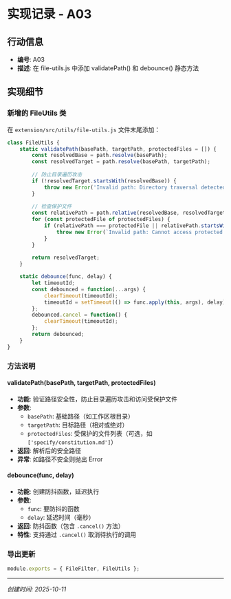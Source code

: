 # 实现记录 - A03

## 行动信息
- **编号**: A03
- **描述**: 在 file-utils.js 中添加 validatePath() 和 debounce() 静态方法

## 实现细节

### 新增的 FileUtils 类
在 `extension/src/utils/file-utils.js` 文件末尾添加：

```javascript
class FileUtils {
    static validatePath(basePath, targetPath, protectedFiles = []) {
        const resolvedBase = path.resolve(basePath);
        const resolvedTarget = path.resolve(basePath, targetPath);
        
        // 防止目录遍历攻击
        if (!resolvedTarget.startsWith(resolvedBase)) {
            throw new Error('Invalid path: Directory traversal detected');
        }
        
        // 检查保护文件
        const relativePath = path.relative(resolvedBase, resolvedTarget);
        for (const protectedFile of protectedFiles) {
            if (relativePath === protectedFile || relativePath.startsWith(protectedFile + path.sep)) {
                throw new Error(`Invalid path: Cannot access protected file ${protectedFile}`);
            }
        }
        
        return resolvedTarget;
    }

    static debounce(func, delay) {
        let timeoutId;
        const debounced = function(...args) {
            clearTimeout(timeoutId);
            timeoutId = setTimeout(() => func.apply(this, args), delay);
        };
        debounced.cancel = function() {
            clearTimeout(timeoutId);
        };
        return debounced;
    }
}
```

### 方法说明

#### validatePath(basePath, targetPath, protectedFiles)
- **功能**: 验证路径安全性，防止目录遍历攻击和访问受保护文件
- **参数**:
  - `basePath`: 基础路径（如工作区根目录）
  - `targetPath`: 目标路径（相对或绝对）
  - `protectedFiles`: 受保护的文件列表（可选，如 `['specify/constitution.md']`）
- **返回**: 解析后的安全路径
- **异常**: 如路径不安全则抛出 Error

#### debounce(func, delay)
- **功能**: 创建防抖函数，延迟执行
- **参数**:
  - `func`: 要防抖的函数
  - `delay`: 延迟时间（毫秒）
- **返回**: 防抖函数（包含 `.cancel()` 方法）
- **特性**: 支持通过 `.cancel()` 取消待执行的调用

### 导出更新
```javascript
module.exports = { FileFilter, FileUtils };
```

---
*创建时间: 2025-10-11*
